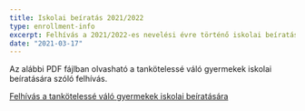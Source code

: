 ```yaml
---
title: Iskolai beíratás 2021/2022
type: enrollment-info
excerpt: Felhívás a 2021/2022-es nevelési évre történő iskolai beíratásra
date: "2021-03-17"
---
```


Az alábbi PDF fájlban olvasható a tankötelessé váló gyermekek iskolai beíratására szóló felhívás.

[Felhívás a tankötelessé váló gyermekek iskolai beíratására](https://drive.google.com/file/d/1bibSYptNdvA4vj7mqDSvvStdevuyK_bv/view?usp=sharing)